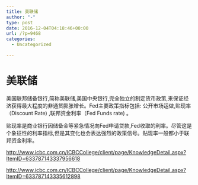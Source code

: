 ```yaml
---
title: 美联储
author: "-"
type: post
date: 2016-12-04T04:18:46+00:00
url: /?p=9468
categories:
  - Uncategorized

---
```

# 美联储
美国联邦储备银行,简称美联储,美国中央银行,完全独立的制定货币政策,来保证经济获得最大程度的非通货膨胀增长。Fed主要政策指标包括: 公开市场运做,贴现率（Discount Rate) ,联邦资金利率（Fed Funds rate) 。

贴现率是商业银行因储备金等紧急情况向Fed申请贷款,Fed收取的利率。尽管这是个象征性的利率指标,但是其变化也会表达强烈的政策信号。贴现率一般都小于联邦资金利率。

http://www.icbc.com.cn/ICBCCollege/client/page/KnowledgeDetail.aspx?ItemID=633787143337956618

http://www.icbc.com.cn/ICBCCollege/client/page/KnowledgeDetail.aspx?ItemID=633787143335612898